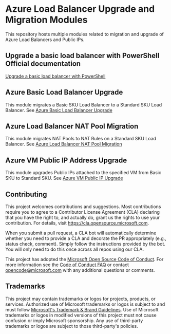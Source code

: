 # Azure Load Balancer Upgrade and Migration Modules

This repository hosts multiple modules related to migration and upgrade of Azure Load Balancers and Public IPs.

## Upgrade a basic load balancer with PowerShell Official documentation

[Upgrade a basic load balancer with PowerShell](https://learn.microsoft.com/en-us/azure/load-balancer/upgrade-basic-standard-with-powershell)

## Azure Basic Load Balancer Upgrade

This module migrates a Basic SKU Load Balancer to a Standard SKU Load Balancer. See [Azure Basic Load Balancer Upgrade](AzureBasicLoadBalancerUpgrade/README.md)

## Azure Load Balancer NAT Pool Migration

This module migrates NAT Pools to NAT Rules on a Standard SKU Load Balancer. See [Azure Load Balancer NAT Pool Migration](AzureLoadBalancerNATPoolMigration/README.md)

## Azure VM Public IP Address Upgrade

This module upgrades Public IPs attached to the specified VM from Basic SKU to Standard SKU. See [Azure VM Public IP Upgrade](AzureVMBasicPublicIPUpgrade/README.md)

## Contributing

This project welcomes contributions and suggestions.  Most contributions require you to agree to a
Contributor License Agreement (CLA) declaring that you have the right to, and actually do, grant us
the rights to use your contribution. For details, visit https://cla.opensource.microsoft.com.

When you submit a pull request, a CLA bot will automatically determine whether you need to provide
a CLA and decorate the PR appropriately (e.g., status check, comment). Simply follow the instructions
provided by the bot. You will only need to do this once across all repos using our CLA.

This project has adopted the [Microsoft Open Source Code of Conduct](https://opensource.microsoft.com/codeofconduct/).
For more information see the [Code of Conduct FAQ](https://opensource.microsoft.com/codeofconduct/faq/) or
contact [opencode@microsoft.com](mailto:opencode@microsoft.com) with any additional questions or comments.

## Trademarks

This project may contain trademarks or logos for projects, products, or services. Authorized use of Microsoft
trademarks or logos is subject to and must follow
[Microsoft's Trademark & Brand Guidelines](https://www.microsoft.com/en-us/legal/intellectualproperty/trademarks/usage/general).
Use of Microsoft trademarks or logos in modified versions of this project must not cause confusion or imply Microsoft sponsorship.
Any use of third-party trademarks or logos are subject to those third-party's policies.
